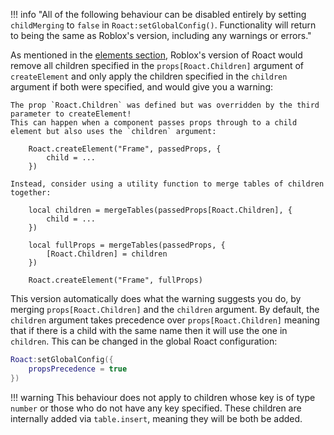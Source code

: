!!! info "All of the following behaviour can be disabled entirely by setting `childMerging` to `false` in `Roact:setGlobalConfig()`. Functionality will return to being the same as Roblox's version, including any warnings or errors."

As mentioned in the [elements section](elements), Roblox's version of Roact would remove all children specified in the `props[Roact.Children]` argument of `createElement` and only apply the children specified in the `children` argument if both were specified, and would give you a warning:

```
The prop `Roact.Children` was defined but was overridden by the third parameter to createElement!
This can happen when a component passes props through to a child element but also uses the `children` argument:

	Roact.createElement("Frame", passedProps, {
		child = ...
	})

Instead, consider using a utility function to merge tables of children together:

	local children = mergeTables(passedProps[Roact.Children], {
		child = ...
	})

	local fullProps = mergeTables(passedProps, {
		[Roact.Children] = children
	})

	Roact.createElement("Frame", fullProps)
```

This version automatically does what the warning suggests you do, by merging `props[Roact.Children]` and the `children` argument. By default, the `children` argument takes precedence over `props[Roact.Children]` meaning that if there is a child with the same name then it will use the one in `children`. This can be changed in the global Roact configuration:

```lua
Roact:setGlobalConfig({
	propsPrecedence = true
})
```

!!! warning
	This behaviour does not apply to children whose key is of type `number` or those who do not have any key specified. These children are internally added via `table.insert`, meaning they will be both be added.
